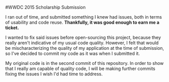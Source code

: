 #WWDC 2015 Scholarship Submission

I ran out of time, and submitted something I knew had issues, both in terms of usability and code reuse. **Thankfully, it was good enough to earn me a ticket.**

I wanted to fix said issues before open-sourcing this project, because they really aren't indicative of my usual code quality. However, I felt that would be mischaracterizing the quality of my application at the time of submission, so I've decided to commit my code as it was when I submitted it.

My original code is in the second commit of this repository. In order to show that I really am capable of quality code, I will be making further commits fixing the issues I wish I'd had time to address.

